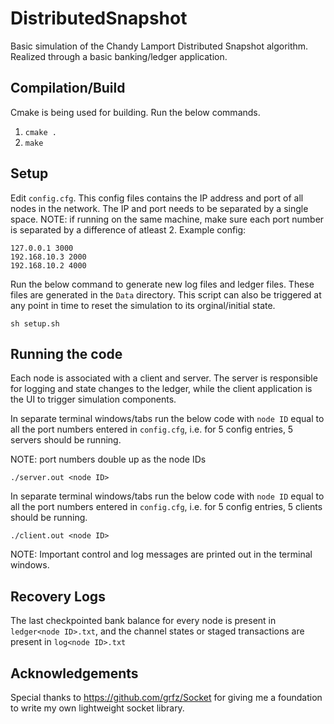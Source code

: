 # DistributedSnapshot
Basic simulation of the Chandy Lamport Distributed Snapshot algorithm. Realized through a basic banking/ledger application.

## Compilation/Build

Cmake is being used for building. Run the below commands.

1. `cmake .`
2. `make`


## Setup

Edit `config.cfg`. This config files contains the IP address and port of all nodes in the network. The IP and port needs to be separated by a single space. NOTE: if running on the same machine, make sure each port number is separated by a difference of atleast 2. Example config:

```
127.0.0.1 3000
192.168.10.3 2000
192.168.10.2 4000
``` 

Run the below command to generate new log files and ledger files. These files are generated in the `Data` directory. This script can also be triggered at any point in time to reset the simulation to its orginal/initial state.
```
sh setup.sh
```

## Running the code

Each node is associated with a client and server. The server is responsible for logging and state changes to the ledger, while the client application is the UI to trigger simulation components.

In separate terminal windows/tabs run the below code with `node ID` equal to all the port numbers entered in `config.cfg`, i.e. for 5 config entries, 5 servers should be running. 

NOTE: port numbers double up as the node IDs

```
./server.out <node ID>
```


In separate terminal windows/tabs run the below code with `node ID` equal to all the port numbers entered in `config.cfg`, i.e. for 5 config entries, 5 clients should be running.  

```
./client.out <node ID>
```
NOTE: Important control and log messages are printed out in the terminal windows. 

## Recovery Logs
The last checkpointed bank balance for every node is present in `ledger<node ID>.txt`, and the channel states or staged transactions are present in `log<node ID>.txt`


## Acknowledgements
Special thanks to https://github.com/grfz/Socket for giving me a foundation to write my own lightweight socket library.
